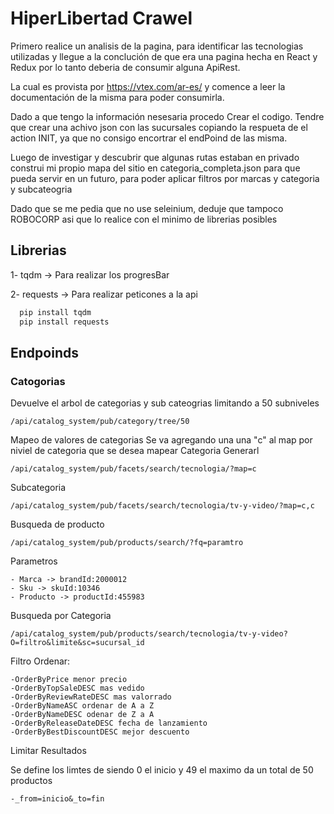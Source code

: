 # HiperLibertad Crawel
Primero realice un analisis de la pagina, para identificar las tecnologias
utilizadas y llegue a la conclución de que era una pagina hecha en React y Redux
por lo tanto deberia de consumir alguna ApiRest.

La cual es provista por https://vtex.com/ar-es/ y comence a leer la documentación
de la misma para poder consumirla.

Dado a que tengo la información nesesaria procedo Crear el codigo. 
Tendre que crear una achivo json con las sucursales copiando la respueta de el action INIT, ya que no consigo encortrar el endPoind de las misma.

Luego de investigar y descubrir que algunas rutas estaban en privado construi mi propio mapa del sitio en categoria_completa.json 
para que pueda servir en un futuro, para poder aplicar filtros por marcas y categoria y subcateogria

Dado que se me pedia que no use seleinium, deduje que tampoco ROBOCORP asi que lo realice con el
minimo de librerias posibles
## Librerias

1- tqdm -> Para realizar los progresBar

2- requests -> Para realizar peticones a la api
````bash
  pip install tqdm
  pip install requests
````

## Endpoinds
### Catogorias 
Devuelve el arbol de categorias y sub cateogrias  limitando a 50 subniveles
```
/api/catalog_system/pub/category/tree/50
```
Mapeo de valores de categorias
Se va agregando una una "c" al map por niviel de categoria que se desea mapear
Categoria Generarl
```
/api/catalog_system/pub/facets/search/tecnologia/?map=c
```
Subcategoria
```
/api/catalog_system/pub/facets/search/tecnologia/tv-y-video/?map=c,c
```
Busqueda de producto
```
/api/catalog_system/pub/products/search/?fq=paramtro
```
Parametros

    - Marca -> brandId:2000012
    - Sku -> skuId:10346
    - Producto -> productId:455983

Busqueda por Categoria
```
/api/catalog_system/pub/products/search/tecnologia/tv-y-video?O=filtro&limite&sc=sucursal_id
```
Filtro
    Ordenar:

	-OrderByPrice menor precio
	-OrderByTopSaleDESC mas vedido
	-OrderByReviewRateDESC mas valorrado
	-OrderByNameASC ordenar de A a Z
	-OrderByNameDESC odenar de Z a A
	-OrderByReleaseDateDESC fecha de lanzamiento
	-OrderByBestDiscountDESC mejor descuento

Limitar Resultados

Se define los limtes de siendo 0 el inicio y 49 el maximo da un total de 50 productos

	-_from=inicio&_to=fin